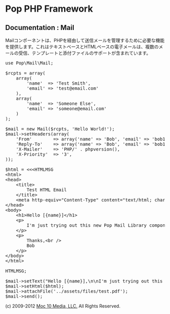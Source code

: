 Pop PHP Framework
=================

Documentation : Mail
--------------------

Mailコンポーネントは、PHPを経由して送信メールを管理するために必要な機能を提供します。これはテキストベースとHTMLベースの電子メールは、複数のメールの受信、テンプレートと添付ファイルのサポートが含まれています。

<pre>
use Pop\Mail\Mail;

$rcpts = array(
    array(
        'name'  => 'Test Smith',
        'email' => 'test@email.com'
    ),
    array(
        'name'  => 'Someone Else',
        'email' => 'someone@email.com'
    )
);

$mail = new Mail($rcpts, 'Hello World!');
$mail->setHeaders(array(
    'From'        => array('name' => 'Bob', 'email' => 'bob123@gmail.com'),
    'Reply-To'    => array('name' => 'Bob', 'email' => 'bob123@gmail.com'),
    'X-Mailer'    => 'PHP/' . phpversion(),
    'X-Priority'  => '3',
));

$html = &lt;&lt;&lt;HTMLMSG
&lt;html&gt;
&lt;head&gt;
    &lt;title&gt;
        Test HTML Email
    &lt;/title&gt;
    &lt;meta http-equiv="Content-Type" content="text/html; charset=utf-8" /&gt;
&lt;/head&gt;
&lt;body&gt;
    &lt;h1&gt;Hello [{name}]&lt;/h1&gt;
    &lt;p&gt;
        I'm just trying out this new Pop Mail Library component.
    &lt;/p&gt;
    &lt;p&gt;
        Thanks,&lt;br /&gt;
        Bob
    &lt;/p&gt;
&lt;/body&gt;
&lt;/html&gt;

HTMLMSG;

$mail->setText("Hello [{name}],\n\nI'm just trying out this new Pop Mail component.\n\nThanks,\nBob\n\n");
$mail->setHtml($html);
$mail->attachFile('../assets/files/test.pdf');
$mail->send();
</pre>

(c) 2009-2012 [Moc 10 Media, LLC.](http://www.moc10media.com) All Rights Reserved.
